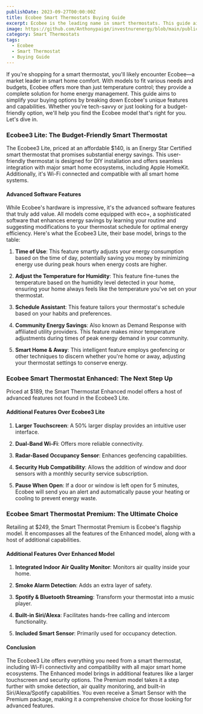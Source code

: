 ```yaml
---
publishDate: 2023-09-27T00:00:00Z
title: Ecobee Smart Thermostats Buying Guide
excerpt: Ecobee is the leading name in smart thermostats. This guide aims to simplify your buying options by breaking down Ecobee's unique features and capabilities.
image: https://github.com/Anthonypaige/investnurenergy/blob/main/public/images/cover-art/THRM-2-cover-art.png?raw=true
category: Smart Thermostats
tags:
  - Ecobee
  - Smart Thermostat
  - Buying Guide
---
```


If you're shopping for a smart thermostat, you'll likely encounter Ecobee—a market leader in smart home comfort. With models to fit various needs and budgets, Ecobee offers more than just temperature control; they provide a complete solution for home energy management. This guide aims to simplify your buying options by breaking down Ecobee's unique features and capabilities. Whether you're tech-savvy or just looking for a budget-friendly option, we'll help you find the Ecobee model that's right for you. Let's dive in.

### **Ecobee3 Lite: The Budget-Friendly Smart Thermostat**

The Ecobee3 Lite, priced at an affordable $140, is an Energy Star Certified smart thermostat that promises substantial energy savings. This user-friendly thermostat is designed for DIY installation and offers seamless integration with major smart home ecosystems, including Apple HomeKit. Additionally, it's Wi-Fi connected and compatible with all smart home systems.

#### **Advanced Software Features**

While Ecobee's hardware is impressive, it's the advanced software features that truly add value. All models come equipped with eco+, a sophisticated software that enhances energy savings by learning your routine and suggesting modifications to your thermostat schedule for optimal energy efficiency. Here's what the Ecobee3 Lite, their base model, brings to the table:

1.  **Time of Use**: This feature smartly adjusts your energy consumption based on the time of day, potentially saving you money by minimizing energy use during peak hours when energy costs are higher.

2.  **Adjust the Temperature for Humidity**: This feature fine-tunes the temperature based on the humidity level detected in your home, ensuring your home always feels like the temperature you've set on your thermostat.

3.  **Schedule Assistant**: This feature tailors your thermostat's schedule based on your habits and preferences.

4.  **Community Energy Savings**: Also known as Demand Response with affiliated utility providers. This feature makes minor temperature adjustments during times of peak energy demand in your community.

5.  **Smart Home & Away**: This intelligent feature employs geofencing or other techniques to discern whether you're home or away, adjusting your thermostat settings to conserve energy.

### **Ecobee Smart Thermostat Enhanced: The Next Step Up**

Priced at $189, the Smart Thermostat Enhanced model offers a host of advanced features not found in the Ecobee3 Lite.

#### **Additional Features Over Ecobee3 Lite**

1.  **Larger Touchscreen**: A 50% larger display provides an intuitive user interface.

2.  **Dual-Band Wi-Fi**: Offers more reliable connectivity.

3.  **Radar-Based Occupancy Sensor**: Enhances geofencing capabilities.

4.  **Security Hub Compatibility**: Allows the addition of window and door sensors with a monthly security service subscription.

5.  **Pause When Open**: If a door or window is left open for 5 minutes, Ecobee will send you an alert and automatically pause your heating or cooling to prevent energy waste.

### **Ecobee Smart Thermostat Premium: The Ultimate Choice**

Retailing at $249, the Smart Thermostat Premium is Ecobee's flagship model. It encompasses all the features of the Enhanced model, along with a host of additional capabilities.

#### **Additional Features Over Enhanced Model**

1.  **Integrated Indoor Air Quality Monitor**: Monitors air quality inside your home.

2.  **Smoke Alarm Detection**: Adds an extra layer of safety.

3.  **Spotify & Bluetooth Streaming**: Transform your thermostat into a music player.

4.  **Built-in Siri/Alexa**: Facilitates hands-free calling and intercom functionality.

5.  **Included Smart Sensor**: Primarily used for occupancy detection.

#### **Conclusion**

The Ecobee3 Lite offers everything you need from a smart thermostat, including Wi-Fi connectivity and compatibility with all major smart home ecosystems. The Enhanced model brings in additional features like a larger touchscreen and security options. The Premium model takes it a step further with smoke detection, air quality monitoring, and built-in Siri/Alexa/Spotify capabilities. You even receive a Smart Sensor with the Premium package, making it a comprehensive choice for those looking for advanced features.
